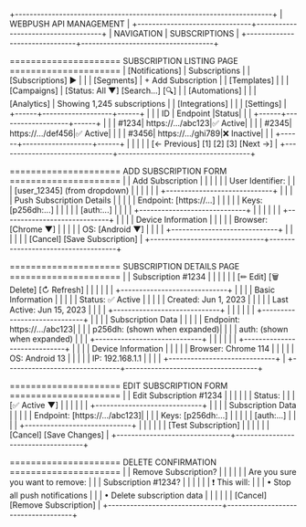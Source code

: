 +----------------------------------------------------------------------+
|                      WEBPUSH API MANAGEMENT                          |
+-------------------------------+------------------------------------+
| NAVIGATION                    |  SUBSCRIPTIONS                     |
+-------------------------------+------------------------------------+

===================== SUBSCRIPTION LISTING PAGE =====================
| [Notifications]                   |  Subscriptions                     |
| [Subscriptions] ►             |                                    |
| [Segments]                    |  + Add Subscription                |
| [Templates]                     |                                    |
| [Campaigns]                   |  [Status: All ▼] [Search...] [🔍]  |
| [Automations]                  |                                    |
| [Analytics]                   |  Showing 1,245 subscriptions       |
| [Integrations]                |                                    |
| [Settings]                    |  +------+-------------------+------+
|                               |  | ID   | Endpoint          |Status|
|                               |  +------+-------------------+------+
|                               |  | #1234| https://.../abc123|✅ Active|
|                               |  | #2345| https://.../def456|✅ Active|
|                               |  | #3456| https://.../ghi789|❌ Inactive|
|                               |  +------+-------------------+------+
|                               |                                    |
|                               |  [← Previous] [1] [2] [3] [Next →] |
+-------------------------------+------------------------------------+

===================== ADD SUBSCRIPTION FORM =====================
|                               |  Add Subscription                  |
|                               |                                    |
|                               |  User Identifier:                  |
|                               |  [user_12345] (from dropdown)      |
|                               |                                    |
|                               |  +-----------------------------+   |
|                               |  | Push Subscription Details   |   |
|                               |  | Endpoint: [https://...]     |   |
|                               |  | Keys: [p256dh:...]          |   |
|                               |  |        [auth:...]           |   |
|                               |  +-----------------------------+   |
|                               |                                    |
|                               |  +-----------------------------+   |
|                               |  | Device Information          |   |
|                               |  | Browser: [Chrome ▼]         |   |
|                               |  | OS: [Android ▼]             |   |
|                               |  +-----------------------------+   |
|                               |                                    |
|                               |  [Cancel]    [Save Subscription]   |
+-------------------------------+------------------------------------+

===================== SUBSCRIPTION DETAILS PAGE =====================
|                               |  Subscription #1234                |
|                               |                                    |
|                               |  [✏ Edit] [🗑 Delete] [↻ Refresh]   |
|                               |                                    |
|                               |  +-----------------------------+   |
|                               |  | Basic Information          |   |
|                               |  | Status: ✅ Active          |   |
|                               |  | Created: Jun 1, 2023       |   |
|                               |  | Last Active: Jun 15, 2023  |   |
|                               |  +-----------------------------+   |
|                               |                                    |
|                               |  +-----------------------------+   |
|                               |  | Subscription Data          |   |
|                               |  | Endpoint: https://.../abc123|
|                               |  | p256dh: (shown when expanded)|
|                               |  | auth: (shown when expanded)  |
|                               |  +-----------------------------+   |
|                               |                                    |
|                               |  +-----------------------------+   |
|                               |  | Device Information          |   |
|                               |  | Browser: Chrome 114         |   |
|                               |  | OS: Android 13              |   |
|                               |  | IP: 192.168.1.1            |   |
|                               |  +-----------------------------+   |
+-------------------------------+------------------------------------+

===================== EDIT SUBSCRIPTION FORM =====================
|                               |  Edit Subscription #1234           |
|                               |                                    |
|                               |  Status:                          |
|                               |  [✅ Active ▼]                     |
|                               |                                    |
|                               |  +-----------------------------+   |
|                               |  | Subscription Data          |   |
|                               |  | Endpoint: [https://.../abc123]|
|                               |  | Keys: [p256dh:...]          |   |
|                               |  |        [auth:...]           |   |
|                               |  +-----------------------------+   |
|                               |                                    |
|                               |  [Test Subscription]              |
|                               |                                    |
|                               |  [Cancel]    [Save Changes]       |
+-------------------------------+------------------------------------+

===================== DELETE CONFIRMATION =====================
|                               |  Remove Subscription?              |
|                               |                                    |
|                               |  Are you sure you want to remove:  |
|                               |  Subscription #1234?               |
|                               |                                    |
|                               |  ❗ This will:                      |
|                               |  • Stop all push notifications     |
|                               |  • Delete subscription data        |
|                               |                                    |
|                               |  [Cancel]    [Remove Subscription] |
+-------------------------------+------------------------------------+
